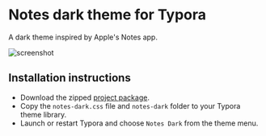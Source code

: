 # Notes dark theme for Typora
A dark theme inspired by Apple's Notes app.

![screenshot](https://github.com/adesurirey/typora-notes-dark-theme/blob/master/screenshot.png)

## Installation instructions
- Download the zipped [project package](https://github.com/adesurirey/typora-notes-dark-theme/releases/latest).
- Copy the `notes-dark.css` file and `notes-dark` folder to your Typora theme library.
- Launch or restart Typora and choose `Notes Dark` from the theme menu.